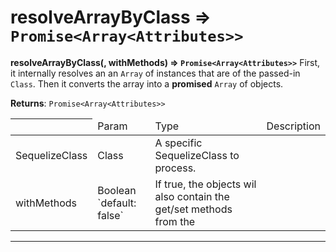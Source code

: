 # resolveArrayByClass ⇒ `Promise<Array<Attributes>>`
**resolveArrayByClass(<SequelizeClass>, withMethods) ⇒ `Promise<Array<Attributes>>`**
First, it internally resolves an an `Array` of <SequelizeModel> instances
that are of the passed-in `Class`. Then it converts the array into a
**promised** `Array` of <Attributes> objects.

**Returns**: `Promise<Array<Attributes>>`


<table>
<thead><th><td>Param</td><td>Type</td><td>Description</td></th><thead>
<tbody>
<tr><td>SequelizeClass</td><td>Class</td><td>A specific SequelizeClass to process.</td></tr>
<tr><td>withMethods</td><td>Boolean `default: false`</td><td>If true, the <Attributes> objects wil also contain the get/set methods from the <SequelizeModel></td></tr>
</tbody>
</table>



----